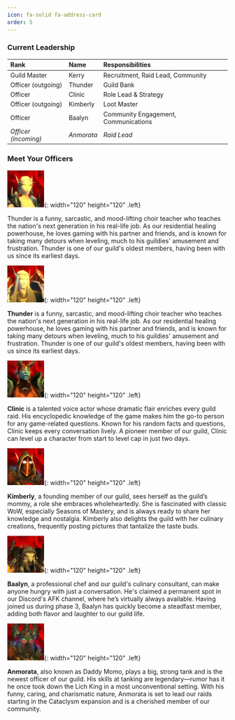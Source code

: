 ```yaml
---
icon: fa-solid fa-address-card
order: 5
---
```


### Current Leadership

| Rank                 	     | Name          | Responsibilities |
| :--------------------------- | :--------------- | :------ |
| Guild Master          | Kerry     | Recruitment, Raid Lead, Community |
| Officer (outgoing)               | Thunder    | Guild Bank |
| Officer               | Clinic    | Role Lead & Strategy |
| Officer (outgoing)              | Kimberly    | Loot Master |
| Officer               | Baalyn    | Community Engagement, Communications |
| *Officer (incoming)*              | *Anmorata*    | *Raid Lead* |

### Meet Your Officers

![Kerry](/images/kerry.jpg){: width="120" height="120" .left}

Thunder is a funny, sarcastic, and mood-lifting choir teacher who teaches the nation's next generation in his real-life job. As our residential healing powerhouse, he loves gaming with his partner and friends, and is known for taking many detours when leveling, much to his guildies' amusement and frustration. Thunder is one of our guild's oldest members, having been with us since its earliest days.

![Thunder](/images/thunder.jpg){: width="120" height="120" .left}

**Thunder** is a funny, sarcastic, and mood-lifting choir teacher who teaches the nation's next generation in his real-life job. As our residential healing powerhouse, he loves gaming with his partner and friends, and is known for taking many detours when leveling, much to his guildies' amusement and frustration. Thunder is one of our guild's oldest members, having been with us since its earliest days.

![Clinic](/images/clinic.jpg){: width="120" height="120" .left}

**Clinic** is a talented voice actor whose dramatic flair enriches every guild raid. His encyclopedic knowledge of the game makes him the go-to person for any game-related questions. Known for his random facts and questions, Clinic keeps every conversation lively. A pioneer member of our guild, Clinic can level up a character from start to level cap in just two days.

![Kimberly](/images/kimberly.jpg){: width="120" height="120" .left}

**Kimberly**, a founding member of our guild, sees herself as the guild’s mommy, a role she embraces wholeheartedly. She is fascinated with classic WoW, especially Seasons of Mastery, and is always ready to share her knowledge and nostalgia. Kimberly also delights the guild with her culinary creations, frequently posting pictures that tantalize the taste buds.

![Baalyn](/images/baalyn.jpg){: width="120" height="120" .left}

**Baalyn**, a professional chef and our guild's culinary consultant, can make anyone hungry with just a conversation. He's claimed a permanent spot in our Discord's AFK channel, where he’s virtually always available. Having joined us during phase 3, Baalyn has quickly become a steadfast member, adding both flavor and laughter to our guild life.

![Anmorata](/images/anmo.jpg){: width="120" height="120" .left}

**Anmorata**, also known as Daddy Momo, plays a big, strong tank and is the newest officer of our guild. His skills at tanking are legendary—rumor has it he once took down the Lich King in a most unconventional setting. With his funny, caring, and charismatic nature, Anmorata is set to lead our raids starting in the Cataclysm expansion and is a cherished member of our community.